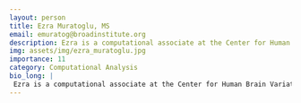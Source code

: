 ```yaml
---
layout: person
title: Ezra Muratoglu, MS
email: emuratog@broadinstitute.org
description: Ezra is a computational associate at the Center for Human Brain Variation. He is interested in complex, self-organizing systems and numerical methods for data analysis, particularly spectral methods ...
img: assets/img/ezra_muratoglu.jpg
importance: 11
category: Computational Analysis
bio_long: |
 Ezra is a computational associate at the Center for Human Brain Variation. He is interested in complex, self-organizing systems and numerical methods for data analysis, particularly spectral methods and matrix factorization. His work focuses on approaches to understanding variation in human brains using single-cell gene expression data.
---
```

